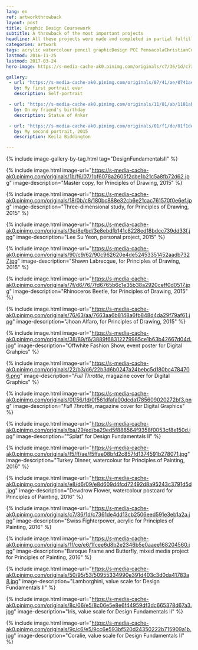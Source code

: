 ```yaml
---
lang: en
ref: artworkthrowback
layout: post 
title: Graphic Design Coursework
subtitle: A throwback of the most important projects
headline: All these projects were made and completed in partial fulfillment for my B.S. in Grahpic Design at Pensacola Christian College.
categories: artwork
tags: acrylic watercolour pencil graphicDesign PCC PensacolaChristianCollege art throwback timeline portfolio
lastmod: 2016-11-25
lastmod: 2017-03-24
hero-image: https://s-media-cache-ak0.pinimg.com/originals/c7/36/1d/c7361de4dd13cb2506eed591e3eb1a2a.jpg

gallery:
 - url: "https://s-media-cache-ak0.pinimg.com/originals/07/41/ae/0741ae6c6916927ac1a12560cb00a95e.jpg"
   by: My first portrait ever
   description: Self-portrait

 - url: "https://s-media-cache-ak0.pinimg.com/originals/11/81/ab/1181ab38fe0b7b324db0d9111f119022.jpg"
   by: On my friend's birthday
   description: Statue of Ankor

 - url: "https://s-media-cache-ak0.pinimg.com/originals/01/f1/de/01f1de75a5aeed0e5edf22e48145208c.jpg"
   by: My second portrait, 2015
   description: Keila Biddington

---
```

{% include image-gallery-by-tag.html tag="DesignFundamentalsII" %}



<div style="float: none; clear: both;">

   {% include image.html image-url="https://s-media-cache-ak0.pinimg.com/originals/1b/f6/07/1bf6078a2605f2cbe1b21c5a8fb72d62.jpg" image-description="Master copy, for Principles of Drawing, 2015" %}

   {% include image.html image-url="https://s-media-cache-ak0.pinimg.com/originals/18/0b/c8/180bc888e32cb6e21cac761570f0e6ef.jpg" image-description="Three-dimensional study, for Principles of Drawing, 2015" %}

   {% include image.html image-url="https://s-media-cache-ak0.pinimg.com/originals/3e/8e/bd/3e8ebdfb141c8228ed18bdcc739dd33f.jpg" image-description="Lee Su Yeon, personal project, 2015" %}

   {% include image.html image-url="https://s-media-cache-ak0.pinimg.com/originals/90/c9/62/90c962620e4de52453351452aadb7327.jpg" image-description="Shawn Labrecque, for Principles of Drawing, 2015" %}

   {% include image.html image-url="https://s-media-cache-ak0.pinimg.com/originals/7f/d6/76/7fd6765b6c1e35b38a2920ceff0d0517.jpg" image-description="Rhinoceros Beetle, for Principles of Drawing, 2015" %}

   {% include image.html image-url="https://s-media-cache-ak0.pinimg.com/originals/76/63/aa/7663aa6b8148a6fb848d4da29f79af61.jpg" image-description="Jhoan Alfaro, for Principles of Drawing, 2015" %}

   {% include image.html image-url="https://s-media-cache-ak0.pinimg.com/originals/38/89/f6/3889f68312279985ce1b63b42667d04d.jpg" image-description="Offwhite Fashion Show, event poster for Digital Grahpics" %}

   {% include image.html image-url="https://s-media-cache-ak0.pinimg.com/originals/22/b3/d6/22b3d6b0247a24bebc5d180bc4784706.png" image-description="<i>Full Throttle</i>, magazine cover for Digital Graphics" %}

   {% include image.html image-url="https://s-media-cache-ak0.pinimg.com/originals/0f/56/1d/0f561dfafa00dcda1785609020272bf3.png" image-description="<i>Full Throttle</i>, magazine cover for Digital Graphics" %}

   {% include image.html image-url="https://s-media-cache-ak0.pinimg.com/originals/ba/29/ed/ba29ed5f888564f9358f0053cf8e150d.jpg" image-description="<q>Splat</q> for Design Fundamentals II" %}

   {% include image.html image-url="https://s-media-cache-ak0.pinimg.com/originals/f5/ff/ae/f5ffae08bfd2c857fd1374591b278071.jpg" image-description="Turkey Dinner, watercolour for Principles of Painting, 2016" %}

   {% include image.html image-url="https://s-media-cache-ak0.pinimg.com/originals/e8/d6/09/e8d609d4fcd72492d8a95243c3791d5d.jpg" image-description="Dewdrow Flower, watercolour postcard for Principles of Painting, 2016" %}

   {% include image.html image-url="https://s-media-cache-ak0.pinimg.com/originals/c7/36/1d/c7361de4dd13cb2506eed591e3eb1a2a.jpg" image-description="Swiss Fighterpower, acrylic for Principles of Painting, 2016" %}

   {% include image.html image-url="https://s-media-cache-ak0.pinimg.com/originals/1f/ce/e6/1fcee6d8b2e2346b5e0aaee168204560.jpg" image-description="Baroque Frame and Butterfly, mixed media project for Principles of Painting, 2016" %}

   {% include image.html image-url="https://s-media-cache-ak0.pinimg.com/originals/50/95/53/50955334990e391d403c3d0da41783a8.jpg" image-description="Lamborghini, value scale for Design Fundamentals II" %}

   {% include image.html image-url="https://s-media-cache-ak0.pinimg.com/originals/8c/06/e5/8c06e5e8e6f44959df3dc665378d67a3.jpg" image-description="Iris, value scale for Design Fundamentals II" %}

   {% include image.html image-url="https://s-media-cache-ak0.pinimg.com/originals/9c/c6/e5/9cc6e593bf520d24350222b715909a1b.jpg" image-description="Coralie, value scale for Design Fundamentals II" %}

</div>
